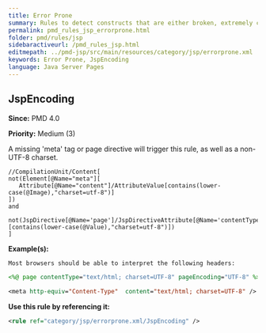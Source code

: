 ```yaml
---
title: Error Prone
summary: Rules to detect constructs that are either broken, extremely confusing or prone to runtime errors.
permalink: pmd_rules_jsp_errorprone.html
folder: pmd/rules/jsp
sidebaractiveurl: /pmd_rules_jsp.html
editmepath: ../pmd-jsp/src/main/resources/category/jsp/errorprone.xml
keywords: Error Prone, JspEncoding
language: Java Server Pages
---
```

## JspEncoding

**Since:** PMD 4.0

**Priority:** Medium (3)

A missing 'meta' tag or page directive will trigger this rule, as well as a non-UTF-8 charset.

```
//CompilationUnit/Content[
not(Element[@Name="meta"][
   Attribute[@Name="content"]/AttributeValue[contains(lower-case(@Image),"charset=utf-8")]
]) 
and 
    not(JspDirective[@Name='page']/JspDirectiveAttribute[@Name='contentType'][contains(lower-case(@Value),"charset=utf-8")])
]
```

**Example(s):**

``` jsp
Most browsers should be able to interpret the following headers:

<%@ page contentType="text/html; charset=UTF-8" pageEncoding="UTF-8" %>

<meta http-equiv="Content-Type"  content="text/html; charset=UTF-8" />
```

**Use this rule by referencing it:**
``` xml
<rule ref="category/jsp/errorprone.xml/JspEncoding" />
```

